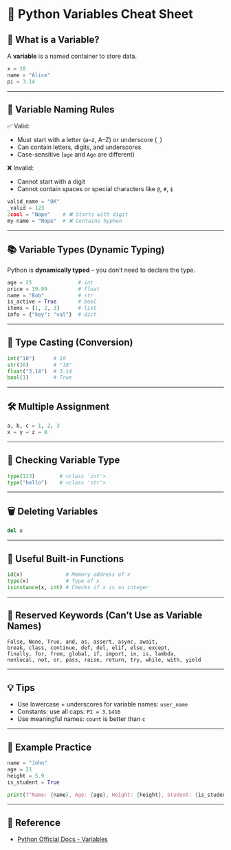 
# 🐍 Python Variables Cheat Sheet


## 📌 What is a Variable?

A **variable** is a named container to store data.

```python
x = 10
name = "Alice"
pi = 3.14
````

---

## 🧠 Variable Naming Rules

✅ Valid:

* Must start with a letter (a–z, A–Z) or underscore (`_`)
* Can contain letters, digits, and underscores
* Case-sensitive (`age` and `Age` are different)

❌ Invalid:

* Cannot start with a digit
* Cannot contain spaces or special characters like `@`, `#`, `$`

```python
valid_name = "OK"
_valid = 123
2cool = "Nope"    # ❌ Starts with digit
my-name = "Nope"  # ❌ Contains hyphen
```

---

## 📚 Variable Types (Dynamic Typing)

Python is **dynamically typed** – you don’t need to declare the type.

```python
age = 25               # int
price = 19.99          # float
name = "Bob"           # str
is_active = True       # bool
items = [1, 2, 3]      # list
info = {"key": "val"}  # dict
```

---

## 🔄 Type Casting (Conversion)

```python
int("10")      # 10
str(10)        # "10"
float("3.14")  # 3.14
bool(1)        # True
```

---

## 🛠️ Multiple Assignment

```python
a, b, c = 1, 2, 3
x = y = z = 0
```

---

## 📏 Checking Variable Type

```python
type(123)        # <class 'int'>
type("hello")    # <class 'str'>
```

---

## 🗑️ Deleting Variables

```python
del x
```

---

## 🧪 Useful Built-in Functions

```python
id(x)              # Memory address of x
type(x)            # Type of x
isinstance(x, int) # Checks if x is an integer
```

---

## 🚨 Reserved Keywords (Can’t Use as Variable Names)

```
False, None, True, and, as, assert, async, await,
break, class, continue, def, del, elif, else, except,
finally, for, from, global, if, import, in, is, lambda,
nonlocal, not, or, pass, raise, return, try, while, with, yield
```

---

## 💡 Tips

* Use lowercase + underscores for variable names: `user_name`
* Constants: use all caps: `PI = 3.1416`
* Use meaningful names: `count` is better than `c`

---

## 📘 Example Practice

```python
name = "John"
age = 21
height = 5.9
is_student = True

print(f"Name: {name}, Age: {age}, Height: {height}, Student: {is_student}")
```

---

## 📎 Reference

* [Python Official Docs - Variables](https://docs.python.org/3/tutorial/introduction.html#using-python-as-a-calculator)
